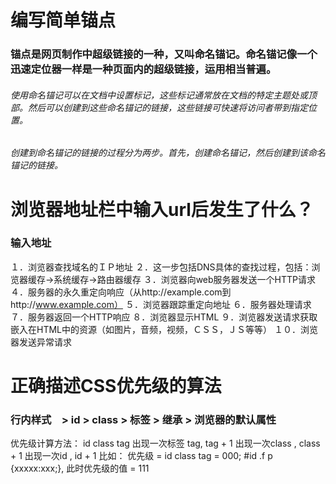 # 编写简单锚点
### 锚点是网页制作中超级链接的一种，又叫命名锚记。命名锚记像一个迅速定位器一样是一种页面内的超级链接，运用相当普遍。
###### 使用命名锚记可以在文档中设置标记，这些标记通常放在文档的特定主题处或顶部。然后可以创建到这些命名锚记的链接，这些链接可快速将访问者带到指定位置。
###### 创建到命名锚记的链接的过程分为两步。首先，创建命名锚记，然后创建到该命名锚记的链接。

# 浏览器地址栏中输入url后发生了什么？
### 输入地址
 １．浏览器查找域名的ＩＰ地址
 ２．这一步包括DNS具体的查找过程，包括：浏览器缓存->系统缓存->路由器缓存
 ３．浏览器向web服务器发送一个HTTP请求
 ４．服务器的永久重定向响应（从http://example.com到http://www.example.com）
 ５．浏览器跟踪重定向地址
 ６．服务器处理请求
 ７．服务器返回一个HTTP响应
 ８．浏览器显示HTML
 ９．浏览器发送请求获取嵌入在HTML中的资源（如图片，音频，视频，ＣＳＳ，ＪＳ等等）
 １０．浏览器发送异常请求
 
# 正确描述CSS优先级的算法
### 行内样式　> id > class > 标签 > 继承 > 浏览器的默认属性
 优先级计算方法：
 id class  tag
 出现一次标签 tag, tag + 1
 出现一次class  , class + 1
 出现一次id , id + 1
 比如： 优先级 = id class tag = 000;
 #id .f  p {xxxxx:xxx;}, 此时优先级的值 = 111
